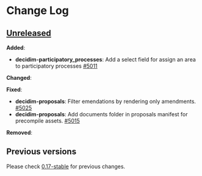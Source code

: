 # Change Log

## [Unreleased](https://github.com/decidim/decidim/tree/HEAD)

**Added**:

- **decidim-participatory_processes**: Add a select field for assign an area to participatory processes [#5011](https://github.com/decidim/decidim/pull/5011)

**Changed**:

**Fixed**:

- **decidim-proposals**: Filter emendations by rendering only amendments. [#5025](https://github.com/decidim/decidim/pull/5025)
- **decidim-proposals**: Add documents folder in proposals manifest for precompile assets. [#5015](https://github.com/decidim/decidim/pull/5015)

**Removed**:

## Previous versions

Please check [0.17-stable](https://github.com/decidim/decidim/blob/0.17-stable/CHANGELOG.md) for previous changes.
